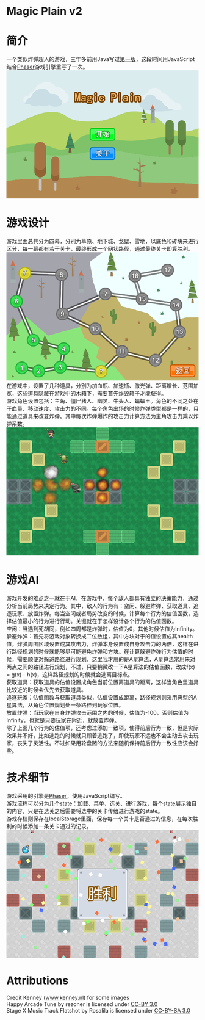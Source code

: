 Magic Plain v2
===============

# 简介 #
一个类似炸弹超人的游戏，三年多前用Java写过[第一版](http://lianera.com/post/2013/magic-plain/)，这段时间用JavaScript结合[Phaser](http://phaser.io/)游戏引擎重写了一次。  
![menu](screenshot/menu.png)

# 游戏设计 #
游戏里面总共分为四幕，分别为草原、地下城、戈壁、雪地，以底色和砖块来进行区分，每一幕都有若干关卡，最终形成一个网状路径，通过最终关卡即算胜利。  
![levels](screenshot/levels.png)
在游戏中，设置了几种道具，分别为加血瓶、加速瓶、激光弹、距离增长、范围加宽，这些道具隐藏在游戏中的木箱下，需要首先炸毁箱子才能获得。  
游戏角色设置包括：主角、僵尸猪人、幽灵、牛头人、蝙蝠王。角色的不同之处在于血量、移动速度、攻击力的不同。每个角色出场的时候炸弹类型都是一样的，只能通过道具来改变炸弹。其中每次炸弹爆炸的攻击力计算方法为主角攻击力乘以炸弹系数。
![playing](screenshot/playing.png)

# 游戏AI #
游戏开发的难点之一就在于AI，在游戏中，每个敌人都具有独立的决策能力，通过分析当前局势来决定行为。其中，敌人的行为有：空闲、躲避炸弹、获取道具、追逐玩家、放置炸弹。每当空闲或者局势改变的时候，计算每个行为的估值函数，选择估值最小的行为进行行动。关键就在于怎样设计各个行为的估值函数。  
空闲：当遇到死胡同，例如四周都是炸弹时，估值为0，其他时候估值为Infinity。
躲避炸弹：首先将游戏对象转换成二位数组，其中方块对于的值设置成其health值，炸弹周围区域设置成其攻击力，炸弹本身设置成自身攻击力的两倍，这样在进行路径规划的时候就能够尽可能避免炸弹和方块。在计算躲避炸弹行为估值的时候，需要顺便对躲避路径进行规划，这里我才用的是A星算法，A星算法常用来对两点之间的路径进行规划，不过，只要稍微改一下A星算法的估值函数，改成f(x) = g(x) - h(x)，这样路径规划的时候就会逃离目标点。  
获取道具：获取道具的估值设置成角色当前位置离道具的距离，这样当角色里道具比较近的时候会优先去获取道具。  
追逐玩家：估值函数与获取道具类似，估值设置成距离，路径规划则采用典型的A星算法，从角色位置规划处一条路径到玩家位置。  
放置炸弹：当玩家在自身炸弹攻击范围之内的时候，估值为-100，否则估值为Infinity，也就是只要玩家在附近，就放置炸弹。  
除了上面几个行为的估值项，还考虑过添加一致项，使得前后行为一致，但是实际效果并不好，比如逃跑的时候就只顾着逃跑了，即使玩家不远也不会主动去攻击玩家，丧失了灵活性。不过如果用轮盘赌的方法来随机保持前后行为一致性应该会好些。  

# 技术细节 #
游戏采用的引擎是[Phaser](http://phaser.io/)，使用JavaScript编写。  
游戏流程可以分为几个state：加载、菜单、选关、进行游戏，每个state展示独自的内容，只是在选关之后需要将选中的关卡传给进行游戏的state。  
游戏存档则保存在localStorage里面，保存每一个关卡是否通过的信息，在每次胜利的时候添加一条关卡通过的记录。 
![playing](screenshot/victory.png)

# Attributions #
Credit Kenney (www.kenney.nl) for some images  
Happy Arcade Tune by rezoner is licensed under [CC-BY 3.0](https://creativecommons.org/licenses/by/3.0/)  
Stage X Music Track Flatshot by Rosalila is licensed under [CC-BY-SA 3.0](https://creativecommons.org/licenses/by-sa/3.0/)  
